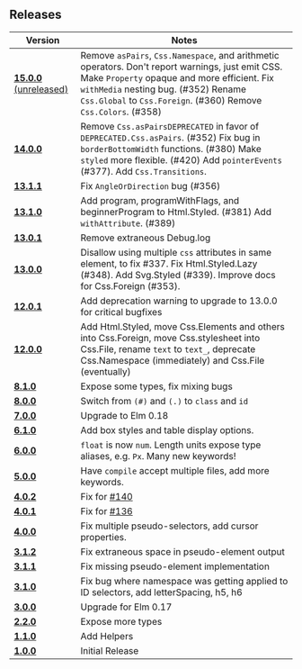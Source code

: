 ## Releases
| Version | Notes |
| ------- | ----- |
| [**15.0.0** (unreleased)](https://github.com/rtfeldman/elm-css/tree/15.0.0) | Remove `asPairs`, `Css.Namespace`, and arithmetic operators. Don't report warnings, just emit CSS. Make `Property` opaque and more efficient. Fix `withMedia` nesting bug. (#352) Rename `Css.Global` to `Css.Foreign`. (#360) Remove `Css.Colors`. (#358)
| [**14.0.0**](https://github.com/rtfeldman/elm-css/tree/14.0.0) | Remove `Css.asPairsDEPRECATED` in favor of `DEPRECATED.Css.asPairs`. (#352) Fix bug in `borderBottomWidth` functions. (#380) Make `styled` more flexible. (#420) Add `pointerEvents` (#377). Add `Css.Transitions`.
| [**13.1.1**](https://github.com/rtfeldman/elm-css/tree/13.1.1) | Fix `AngleOrDirection` bug (#356)
| [**13.1.0**](https://github.com/rtfeldman/elm-css/tree/13.1.0) | Add program, programWithFlags, and beginnerProgram to Html.Styled. (#381) Add `withAttribute`. (#389)
| [**13.0.1**](https://github.com/rtfeldman/elm-css/tree/13.0.1) | Remove extraneous Debug.log
| [**13.0.0**](https://github.com/rtfeldman/elm-css/tree/13.0.0) | Disallow using multiple `css` attributes in same element, to fix #337. Fix Html.Styled.Lazy (#348). Add Svg.Styled (#339). Improve docs for Css.Foreign (#353).
| [**12.0.1**](https://github.com/rtfeldman/elm-css/tree/12.0.1) | Add deprecation warning to upgrade to 13.0.0 for critical bugfixes
| [**12.0.0**](https://github.com/rtfeldman/elm-css/tree/12.0.0) | Add Html.Styled, move Css.Elements and others into Css.Foreign, move Css.stylesheet into Css.File, rename `text` to `text_`, deprecate Css.Namespace (immediately) and Css.File (eventually)
| [**8.1.0**](https://github.com/rtfeldman/elm-css/tree/8.1.0) | Expose some types, fix mixing bugs
| [**8.0.0**](https://github.com/rtfeldman/elm-css/tree/8.0.0) | Switch from `(#)` and `(.)` to `class` and `id`
| [**7.0.0**](https://github.com/rtfeldman/elm-css/tree/7.0.0) | Upgrade to Elm 0.18
| [**6.1.0**](https://github.com/rtfeldman/elm-css/tree/6.1.0) | Add box styles and table display options.
| [**6.0.0**](https://github.com/rtfeldman/elm-css/tree/6.0.0) | `float` is now `num`. Length units expose type aliases, e.g. `Px`. Many new keywords!
| [**5.0.0**](https://github.com/rtfeldman/elm-css/tree/5.0.0) | Have `compile` accept multiple files, add more keywords.
| [**4.0.2**](https://github.com/rtfeldman/elm-css/tree/4.0.2) | Fix for [#140](https://github.com/rtfeldman/elm-css/issues/140)
| [**4.0.1**](https://github.com/rtfeldman/elm-css/tree/4.0.1) | Fix for [#136](https://github.com/rtfeldman/elm-css/issues/136)
| [**4.0.0**](https://github.com/rtfeldman/elm-css/tree/4.0.0) | Fix multiple pseudo-selectors, add cursor properties.
| [**3.1.2**](https://github.com/rtfeldman/elm-css/tree/3.1.2) | Fix extraneous space in pseudo-element output
| [**3.1.1**](https://github.com/rtfeldman/elm-css/tree/3.1.1) | Fix missing pseudo-element implementation
| [**3.1.0**](https://github.com/rtfeldman/elm-css/tree/3.1.0) | Fix bug where namespace was getting applied to ID selectors, add letterSpacing, h5, h6
| [**3.0.0**](https://github.com/rtfeldman/elm-css/tree/3.0.0) | Upgrade for Elm 0.17
| [**2.2.0**](https://github.com/rtfeldman/elm-css/tree/2.2.0) | Expose more types
| [**1.1.0**](https://github.com/rtfeldman/elm-css/tree/1.1.0) | Add Helpers
| [**1.0.0**](https://github.com/rtfeldman/elm-css/tree/1.0.0) | Initial Release
